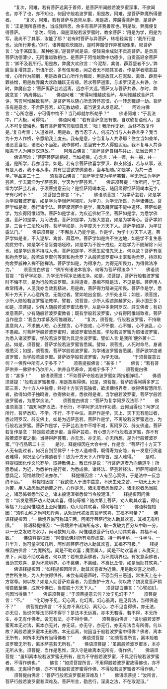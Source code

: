 <!-- { "loadSidebar": true } -->
　　“复次，阿难，若有菩萨远离于善师，是菩萨所闻般若波罗蜜深事，不欲闻也，亦不了也，亦不知也，何因守般若波罗蜜，用是故，阿难，是菩萨弊魔所得便者。
　　“复次，阿难，若有菩萨与恶师从事，用是故，弊魔得菩萨便，是菩萨言：‘正是我所喜师也，当成我所愿，余多有菩萨非我善厚也。’用是故，弊魔便复得菩萨。
　　“复次，阿难，闻是深般若波罗蜜时，教余菩萨：‘用是为学，用是为写，我尚不了其事，汝能了耶？’若有时菩萨与异菩萨，转相轻易言：‘我所行是也，汝所行非也。’尔时，诸弊魔欢欣踊跃，是时弊魔便作异被服像来，叹菩萨言：‘汝于某国生，某种姓家。’是菩萨闻是语，便轻易余成就不贡高菩萨。是贡高菩萨功德薄少，无阿惟越致相也。是菩萨于阿惟越致中功德少，自贡高轻余菩萨言：‘卿不及我所行。’用是故，弊魔大欢欣言：‘今泥犁、禽兽、薜荔堕者不少。’弊魔当复增其念，所语所说，多有信用者，闻之者无不随其言者。作是学者瞋恚益增，心所作为颠倒，用是故身口心所作为輙反，用是故其人在泥犁、禽兽、薜荔中罪益增，用是故弊魔大欢欣踊跃无有极。若求菩萨道家，与求罗汉道人共诤，尔时，弊魔自念：‘菩萨离萨芸若远离，远亦不大远。’菩萨又与菩萨共诤，尔时，弊魔念言：‘两离佛远。’”
　　佛语阿难：“未得阿惟越致菩萨，与阿惟越致菩萨共诤，骂詈阿惟越致菩萨。是菩萨骂以随心所念转怀怨恨，心一转念輙却一劫。菩萨虽有是恶念，不舍萨芸若，却无数劫极，甫当更复从发意起。”
　　阿难白佛言：“心所念恶，宁可得中悔不？当乃却就尔所劫乎？”
　　佛语阿难：“于我法中，广大极，可得悔。”
　　佛语阿难：“若有菩萨念恶有恨，自欢欣复语他人，是人不可复使悔也。若有菩萨若骂詈瞋恨自念：‘咄！我所作无状，后终不敢复作是。’复自考责：‘人道难得，用是故，悉当忍于人，何况乃当与人共诤言乎？我当为十方人作桥，令悉蹈我上度去。我有是意，宁当复与人共诤耶？住立当如聋羊，诸恶悉当忍，诸恶心不当犯。我作佛时，悉当安十方人得般泥洹。我不复与人共诤瞋恚于人为用罗汉道故。’”
　　阿难白佛言：“菩萨菩萨自相与共止，法当云何？”
　　佛语阿难：“菩萨菩萨转相视，当如视佛，心念言：‘共一师，共一船，共一道，是所学，我亦当学。如是，若有余菩萨欲喜学罗汉、辟支佛道，若与从事，设有是人者，我不与从事。其有世世欲求佛道者，当与相随。’如是学，为共一法学。”学品第二十二
　　须菩提白佛言：“菩萨学无常为学萨芸若，学无所生为学萨芸若，学去离淫为学萨芸若，学灭为学萨芸若。”
　　佛语须菩提：“汝所问，学无常为学萨芸若者。于须菩提意云何？是怛萨阿竭本无，随因缘得怛萨阿竭本无字，宁有尽时不？”
　　须菩提白佛言：“不。”
　　佛语须菩提：“为学萨芸若，如是学为学般若波罗蜜，如是学为学怛萨阿竭陀，为学力，为学无所畏，为学诸佛法。菩萨学如是者，悉行诸学法。菩萨摩诃萨作是学，魔及魔官属不能中道坏。菩萨如是学，为疾得阿惟越致。菩萨如是学者，为疾近佛树下坐。菩萨如是学，为悉学佛道。菩萨如是学，为习法也。菩萨如是学，为极大慈哀，如是为学等心。菩萨学如是，三合十二法轮为转。菩萨学如是，为学度灭十方天下人。菩萨学如是，为学甘露法门。”
　　佛语须菩提：“不懈怠人乃能学是。作是学，为学十方天下人道。菩萨学如是者，不入泥犁、禽兽、薛荔中。菩萨学如是终不生边地，如是学不复生愚痴贫穷中，如是学不复盲聋喑哑欧，如是学为不毁十戒也，如是学为不随解除卜问也，如是学远离不持戒人也。菩萨如是学，不愿生尼惟先天上。何以故？菩萨有沤和拘舍罗故。般若波罗蜜何等沤和拘舍罗？从般若波罗蜜中出沤和拘舍罗，持沤和拘舍罗威神入禅不随禅法。菩萨学如是，为得净力，为得无所畏力，为得佛法净力。”
　　须菩提白佛言：“佛所有诸法本皆净，何等为菩萨得法净？”
　　佛语须菩提：“菩萨学如是，为学无所得净法诸法净。如是，须菩提，菩萨行般若波罗蜜时不悔不厌，是为行般若波罗蜜。未得道者，愚痴不晓是法，不见是事。菩萨用人故常精进，人见我亦当效我精进，用是故，菩萨得力精进无所畏。菩萨作是学，悉知十方天下人心意所念，无能过者。譬如地出金银，少所处出耳；如是，须菩提，少所人随般若波罗蜜法教学。譬若，须菩提，少所人索遮迦越罗处，索小国王多；如是，须菩提，少所人随般若波罗蜜法教学，从是中多索阿罗汉、辟支佛者；有初发意菩萨，少有随般若波罗蜜教者；既有学般若波罗蜜，少有得阿惟越致者。菩萨当作是念：‘我当力学慕及阿惟越致。’
　　“复次，须菩提，行般若波罗蜜，不持瞋恚意向人，不求他人短，心无悭贪，心不毁戒，心不怀恨，心不懈，心不迷乱，心不愚痴。时菩萨学般若波罗蜜时，诸波罗蜜皆悉属，学般若波罗蜜为照诸波罗蜜，为悉入诸波罗蜜，学般若波罗蜜为具足余波罗蜜。譬如人言‘是我所’便外著十二品，如是，须菩提，菩萨学般若波罗蜜皆悉属。譬如，须菩提，人死时命尽，身诸根悉灭；如是，须菩提，菩萨学般若波罗蜜，为学诸波罗蜜皆悉属。菩萨欲学度诸波罗蜜，当学般若波罗蜜。菩萨欲学般若波罗蜜，为学无极。
　　“于须菩提意云何？一佛界中所有人宁多不？”
　　须菩提报佛言：“甚多！”
　　佛言：“若有菩萨供养一佛界中乃尔所人，供养自尽寿命，其福宁多不？”
　　须菩提白佛言：“甚多！”
　　佛语须菩提：“不如菩萨守般若波罗蜜如两指相弹顷。”
　　佛语须菩提：“般若波罗蜜极尊，用是故疾得佛。如是，须菩提，菩萨欲得阿耨多罗三耶三菩，为十方人中独尊，终视十方贫穷孤独者，欲求佛境界者，欲得佛智慧所乐者，欲得如师子独鸣者，欲得佛处者，悉欲得是者，当学般若波罗蜜。菩萨学般若波罗蜜者，为悉学余法。”
　　须菩提白佛言：“菩萨为复学阿罗汉法耶？”
　　佛语须菩提：“虽知阿罗汉法，不乐行，不学阿罗汉所作功德，云何当得也？阿罗汉所行，菩萨悉知，不学，不行，不于中住。菩萨作是学，天上、天下无有能过者，悉过阿罗汉、辟支佛上，如是为近萨芸若。菩萨作是学，不离般若波罗蜜远也，为行般若波罗蜜。菩萨作是学，于萨芸若法中不增不减，离阿罗汉、辟支佛道。菩萨若复作是念：‘持是般若波罗蜜，当得萨芸若，有小想为不行般若波罗蜜，亦不有般若波罗蜜之相。当持得萨芸若，亦无念，亦无见，亦无所想，是为行般若波罗蜜。’”守行品第二十三
　　是时，释提桓因在大会中坐，作是念：“菩萨行十方天下人无有能过者，何况自到至佛乎！十方人道难得，既得寿为安隐，有一发意行佛道者难得，何况至心行佛道者乎！欲为十方天下人作导首，是人难得。”
　　是时，释提桓因化作文陀罗华，取持散佛上，散已作是说：“行菩萨道者乃向佛道乎！所愿悉成，为近，为悉护作是行者，为悉成佛，诸经法、萨芸若经法、怛萨阿竭经法悉具足，阿惟越致经法亦尔。”
　　释提桓因言：“人有至心索佛，于是法中一反念终不远。”
　　释提桓因言：“我欲使人于法中益念，不厌生死之苦，一切天上天下为苦，用人故悉当忍勤苦之行。心作是念，诸未度者悉当度之，诸未脱者悉当脱之，诸恐怖者悉当安之，诸未般泥洹者悉皆当令般泥洹。”
　　释提桓因问佛言：“新发意菩萨劝人助其欢喜，得何等福？随次第上菩萨，劝人助其欢喜，得何等福？乃至阿惟越致上至阿惟颜，劝人助其欢喜，得何等福？”
　　佛语释提桓因：“须弥山称之尚可知斤两，从劝助代初发意菩萨欢喜，其福不可量？”
　　佛语释提桓因：“一佛境界尚可称知斤两，阿阇浮菩萨行劝人助其欢喜，其福无有科限。”
　　佛语释提桓因：“一佛境界中诸海所有水，取一发破为百分从中取一分，以一分之发取海水尽，尚可数知几渧，阿惟越致菩萨行劝人助其欢喜，其福不可数。”
　　佛语释提桓因：“阿僧祇佛刹所有境界虚空，持一斛半斛，一斗半斗，一升半升，尚可量空知几所，阿惟颜菩萨行劝人助其欢喜，其福不可极。”
　　释提桓因白佛言：“为魔所乱，闻是不助欢喜；魔官属人，闻是不助欢喜者；从魔天上来下，闻是不助欢喜者。何以故？若有意索佛者，为坏魔境界也。有发意索佛者，当助其欢喜，是为坏魔境界。心不离佛，不离经，不离比丘僧，如是当助其欢喜。”
　　佛语释提桓因：“如释提桓因所言，助其欢喜者为近佛。用是助欢喜之功德，世世所生处，为人共欲得供养，未尝有闻恶声时，不恐当归三恶道，常生天上在十方常尊。何以故？如是人助菩萨欢喜者，为悉施护十方人。何以故？初发意菩萨稍增自致至佛，成就作佛已，当度脱十方天下人。”
　　须菩提白佛言：“心譬如幻，何因当得佛？”
　　佛语须菩提：“于须菩提意云何？汝宁见幻不？”
　　须菩提言：“不。”
　　“化幻亦不见，幻心离，化幻离，幻心虽离，是见异法，当得佛道不？”
　　须菩提白佛言：“不见亦不离化幻、离幻心，亦不见当得佛，亦无法，亦无见，当说何等法耶得不得乎？是法本无远离，亦本无若得、若不得，本无所生，亦无有作佛者。设无有法，亦不得作佛。”
　　须菩提白佛言：“设尔般若波罗蜜离本无对法，离本亦无对，亦无证，亦无守，亦无行，亦无有法当有所得。何以故？离般若波罗蜜本无形故。本无远离，何因当于般若波罗蜜中得佛？佛者，离本无所有，何所本无所有当得佛者？”
　　佛语须菩提：“如须菩提所言，离本般若波罗蜜无所有，离本萨芸若无所有。”
　　佛语须菩提：“虽离般若波罗蜜本，本亦无所从生。须菩提，当作是思惟，深入守是故离本无所有，得作佛。”
　　佛语须菩提：“虽知离本般若波罗蜜无所有，是为不守般若波罗蜜，不具足行般若波罗蜜者，不得作佛也。”
　　佛言：“如须菩提所言，不用得般若波罗蜜故得佛也，亦不用离、无离得作佛，亦不可离般若波罗蜜得作佛、不得般若波罗蜜者不得作佛。”
　　须菩提白佛言：“菩萨行般若波罗蜜甚深难及！”
　　佛语须菩提：“汝所言，菩萨行般若波罗蜜甚深难及。菩萨所言，勤苦行，深奥之法，不在取泥洹。”
